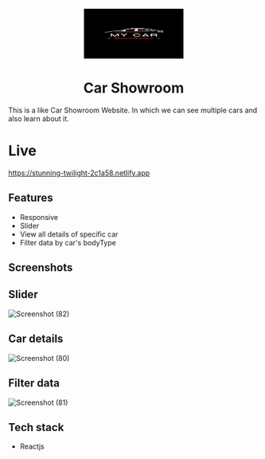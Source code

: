 <p align="center"><img src="https://github.com/Deepa-47/innodeedTestAssignment/blob/main/logo%20(2).png" width="200px"  height="100px" /></p>

<h1 align="center"> Car Showroom </h1>
This is a like Car Showroom Website. In which we can see multiple cars and also learn about it.

# Live
https://stunning-twilight-2c1a58.netlify.app

## Features
* Responsive
* Slider
* View all details of specific car
* Filter data by car's bodyType

## Screenshots
## Slider
![Screenshot (82)](https://user-images.githubusercontent.com/76946978/201020997-4da4cfd8-d343-432e-ad38-56b599f1205e.png)
## Car details
![Screenshot (80)](https://user-images.githubusercontent.com/76946978/201021033-632a27be-224a-4af5-bdcc-ee62e3a13c89.png)
## Filter data
![Screenshot (81)](https://user-images.githubusercontent.com/76946978/201021055-b9bf2aad-d72a-4e0e-8e13-ffe6b7480b23.png)

## Tech stack
* Reactjs
